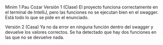 Minim 1 Pau Cozar
Versión 1 (Clase)
El proyecto funciona correctamente en el terminal de IntelliJ, pero las funciones no se ejecutan bien en el swagger.
Está todo lo que se pide en el enunciado.

Versión 2 (Casa)
Ya no da error en ninguna función dentro del swagger y devuelve los valores correctos. 
Se ha detectado que hay dos funciones en las que no se devuelve nada.

